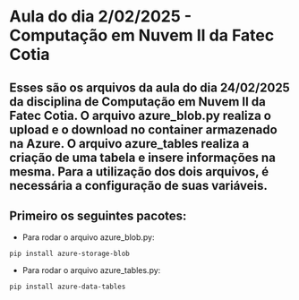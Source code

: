 # Aula do dia 2/02/2025 -  Computação em Nuvem II da Fatec Cotia

## Esses são os arquivos da aula do dia 24/02/2025 da disciplina de Computação em Nuvem II da Fatec Cotia. O arquivo azure_blob.py realiza o upload e o download no container armazenado na Azure. O arquivo azure_tables realiza a criação de uma tabela e insere informações na mesma. Para a utilização dos dois arquivos, é necessária a configuração de suas variáveis.
 
## Primeiro os seguintes pacotes:

- Para rodar o arquivo azure_blob.py: 

``` pip install azure-storage-blob ```

- Para rodar o arquivo azure_tables.py:

``` pip install azure-data-tables ```
